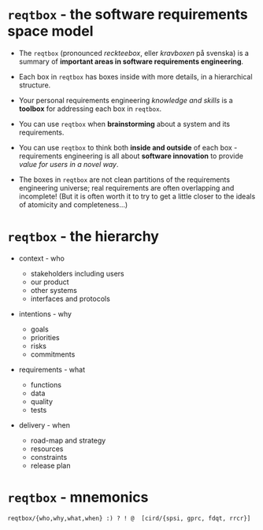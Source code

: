 # `reqtbox` - the software requirements space model

* The `reqtbox` (pronounced *reckteebox*, eller *kravboxen* på svenska) is a summary of **important areas in software requirements engineering**.

* Each box in `reqtbox` has boxes inside with more details, in a hierarchical structure.

* Your personal requirements engineering *knowledge and skills* is a **toolbox** for addressing each box in `reqtbox`.

* You can use `reqtbox` when **brainstorming** about a system and its requirements.

* You can use `reqtbox` to think both **inside and outside** of each box - requirements engineering is all about **software innovation** to provide *value for users in a novel way*.

* The boxes in `reqtbox` are not clean partitions of the requirements engineering universe; real requirements are often overlapping and incomplete! (But it is often worth it to try to get a little closer to the ideals of atomicity and completeness...)

# `reqtbox` - the hierarchy

* context - who

  * stakeholders including users
  * our product
  * other systems
  * interfaces and protocols

* intentions - why

  * goals
  * priorities
  * risks
  * commitments

* requirements - what

  * functions
  * data
  * quality
  * tests

* delivery - when

  * road-map and strategy
  * resources
  * constraints
  * release plan

# `reqtbox` - mnemonics

    reqtbox/{who,why,what,when} :) ? ! @  [cird/{spsi, gprc, fdqt, rrcr}]
